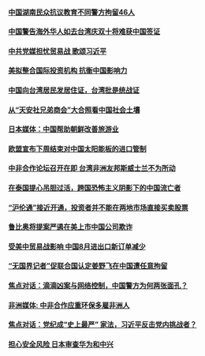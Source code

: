 #### [中国湖南民众抗议教育不同警方拘留46人](../pages/zyyyoeqqvi/4554379.md) 

#### [中国警告海外华人如去台湾庆双十将难获中国签证](../pages/zyyyoeqqvi/4554371.md) 

#### [中共党媒担忧贸易战  歌颂习近平](../pages/zyyyoeqqvi/4553903.md) 

#### [美拟整合国际投资机构 抗衡中国影响力 ](../pages/zyyyoeqqvi/4553778.md) 

#### [中国向台湾居民发居住证，台湾批是统战证](../pages/zyyyoeqqvi/4553710.md) 

#### [从“天安社兄弟商会”大合照看中国社会土壤](../pages/zyyyoeqqvi/4553692.md) 

#### [日本媒体：中国帮助朝鲜改善旅游业](../pages/zyyyoeqqvi/4553632.md) 

#### [欧盟宣布下周结束对中国太阳能板的进口管制 ](../pages/zyyyoeqqvi/4553573.md) 

#### [中非合作论坛召开在即 台湾非洲友邦斯威士兰不为所动](../pages/zyyyoeqqvi/4553269.md) 

#### [在泰国提心吊胆过活，跨国恐怖主义阴影下的中国流亡者](../pages/zyyyoeqqvi/4553243.md) 

#### [“沪伦通”接近开通，投资者并不能在两地市场直接买卖股票](../pages/zyyyoeqqvi/4553078.md) 

#### [鲁比奥将提案严遏在美上市中国公司欺诈                                                                                                                                                                 ](../pages/zyyyoeqqvi/4552578.md) 

#### [受美中贸易战影响 中国8月进出口新订单减少](../pages/zyyyoeqqvi/4552565.md) 

#### [“无国界记者”促联合国认定姜野飞在中国遭任意拘留](../pages/zyyyoeqqvi/4552514.md) 

#### [焦点对话：滴滴凶案与网络控制，中国警方为何两张面孔？ ](../pages/zyyyoeqqvi/4552360.md) 

#### [非洲媒体: 中非合作应重环保多雇非洲人](../pages/zyyyoeqqvi/4552323.md) 

#### [焦点对话：党纪成“史上最严” 家法，习近平反击党内挑战者？](../pages/zyyyoeqqvi/4552349.md) 

#### [担心安全风险 日本审查华为和中兴](../pages/zyyyoeqqvi/4552255.md) 

